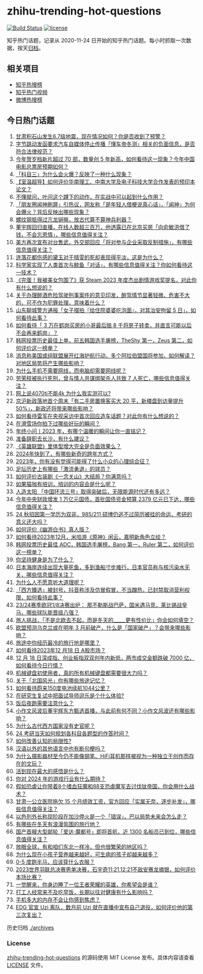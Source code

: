 # zhihu-trending-hot-questions

[![Build Status](https://github.com/justjavac/zhihu-trending-hot-questions/workflows/ci/badge.svg?branch=master)](https://github.com/justjavac/zhihu-trending-hot-questions/actions)
[![license](https://img.shields.io/github/license/justjavac/zhihu-trending-hot-questions)](https://github.com/justjavac/zhihu-trending-hot-questions/blob/master/LICENSE)

知乎热门话题，记录从 2020-11-24
日开始的知乎热门话题。每小时抓取一次数据，按天[归档](./archives)。

## 相关项目

- [知乎热搜榜](https://github.com/justjavac/zhihu-trending-top-search)
- [知乎热门视频](https://github.com/justjavac/zhihu-trending-hot-video)
- [微博热搜榜](https://github.com/justjavac/weibo-trending-hot-search)

## 今日热门话题

<!-- BEGIN -->
<!-- 最后更新时间 Tue Dec 19 2023 08:28:36 GMT+0800 (China Standard Time) -->

1. [甘肃积石山发生6.7级地震，现在情况如何？你是否收到了预警？](https://www.zhihu.com/question/635520307)
1. [字节跳动发函要求汽车自媒体停止传播「懂车帝冬测」相关的负面信息，是否符合法律规范？](https://www.zhihu.com/question/634534243)
1. [今年贺岁档新片超过 70 部，数量创 5 年新高，如何看待这一现象？今年中国电影总票房预期如何？](https://www.zhihu.com/question/635382346)
1. [「科目三」为什么会火爆？反映了一种什么现象？](https://www.zhihu.com/question/635424791)
1. [【室温超导】如何评价华南理工、中南大学及电子科技大学合作发表的预印本论文？](https://www.zhihu.com/question/635259000)
1. [不懂就问，叶问这个蹲下的动作，在实战中可以起到什么作用？](https://www.zhihu.com/question/635099367)
1. [「朋友圈闻神刷屏」引热议，网友称「是年轻人借梗说真心话」，「闻神」为何会爆火？背后反映出哪些现象？](https://www.zhihu.com/question/635426522)
1. [螺纹钢抵得过亢龙锏嘛，放古代算不算神兵利器？](https://www.zhihu.com/question/634785011)
1. [董宇辉回归直播，在线人数超三百万，他透露已在北京买房「向俞敏洪借了钱，不会忘恩情」，哪些信息值得关注？](https://www.zhihu.com/question/635502677)
1. [美方再次宣布对台售武，外交部回应「将对参与企业采取反制措施」，有哪些信息值得关注？](https://www.zhihu.com/question/635427446)
1. [连落花都伤感的黛玉对于晴雯的死却表现得平淡，这是为什么？](https://www.zhihu.com/question/357836935)
1. [科学家实现了人类首次与鲸鱼「对话」，有哪些信息值得关注？你如何看待这一技术？](https://www.zhihu.com/question/635444879)
1. [《完蛋！我被美女包围了》获 Steam 2023 年度杰出剧情游戏奖提名，对此你有什么想说的？](https://www.zhihu.com/question/635376989)
1. [关于办理醉酒危险驾驶刑事案件的意见印发，醉驾情节显著轻微、危害不大的，可不作为犯罪处理，意味着什么？](https://www.zhihu.com/question/635428633)
1. [山东聊城警方通报「女子摆拍『给住院婆婆吃泡面』，对其治安拘留 5 日」，如何看待此事？](https://www.zhihu.com/question/635395576)
1. [如何看待「 3 万在鹤岗买房的小哥最后赔 8 千将房子转卖，并直言可能以后不会再来鹤岗」？](https://www.zhihu.com/question/418289830)
1. [韩网投票历史最佳上单，前五韩国选手屠榜，TheShy 第一，Zeus 第二，如何评价这一榜单？](https://www.zhihu.com/question/635380510)
1. [消息称美国或组联盟展开红海护航行动，多个阿拉伯盟国将参加，如何解读？对地区局势将产生哪些影响？](https://www.zhihu.com/question/635422842)
1. [为什么手机不需要网线，而电脑却需要网线呢？](https://www.zhihu.com/question/633561811)
1. [劳荣枝被执行死刑，曾与情人共谋绑架杀人共致 7 人死亡，哪些信息值得关注？](https://www.zhihu.com/question/635392007)
1. [网上说4070ti不能4k 为什么我实测可以?](https://www.zhihu.com/question/635223590)
1. [京沪新政落地首个周末「有二手房置换客买大 20 平，新楼盘到访量提升 50%」，新政还将带来哪些影响？](https://www.zhihu.com/question/635378870)
1. [如何看待雷军在央视采访中首次回应造车话题？对此你有什么想说的？](https://www.zhihu.com/question/635387838)
1. [在滑雪场你拍下过哪些好玩的瞬间？](https://www.zhihu.com/question/631725187)
1. [年终小问丨2023 年，有哪个温暖的瞬间让你一直铭记？](https://www.zhihu.com/question/633760929)
1. [准备辞职去长沙，有什么建议？](https://www.zhihu.com/question/614506514)
1. [《英雄联盟》里体型增大完全是负面效果么？](https://www.zhihu.com/question/634612029)
1. [2024年快到了，有哪些新奇的跨年方式？](https://www.zhihu.com/question/635396137)
1. [2023年，你有没有觉得可能得了什么小众的心理综合征？](https://www.zhihu.com/question/635321804)
1. [足坛历史上有哪些「激流勇退」的球员？](https://www.zhihu.com/question/444106897)
1. [如何评价古装剧《一念关山》大结局？你满意吗？](https://www.zhihu.com/question/635457165)
1. [如果猫咖有培训，培训的内容会是什么呢？](https://www.zhihu.com/question/630401434)
1. [人造太阳 「中国环流三号」取得突破后，无限能源时代还有多远？](https://www.zhihu.com/question/632610949)
1. [今年中央财政增发 1 万亿元国债，首批国债资金预算 2379 亿元已下达，哪些信息值得关注？](https://www.zhihu.com/question/635380684)
1. [24 秋招因第一学历为双非，985/211 硕博仍逃不过简历被挂的命运，考研的意义还大吗？](https://www.zhihu.com/question/633750542)
1. [如何评价《幽游白书》真人版？](https://www.zhihu.com/question/634858142)
1. [如何看待2023年12月，米哈游《原神》闲云，嘉明新角色立绘？](https://www.zhihu.com/question/635445094)
1. [韩网投票历史最佳 ADC，韩国选手屠榜，Bang 第一，Ruler 第二，如何评价这一榜单？](https://www.zhihu.com/question/635380732)
1. [你坚持健身是为了什么？](https://www.zhihu.com/question/630861642)
1. [日本海岸连续出现大量死鱼，多到渔船寸步难行，日本官员称与核污染水无关，哪些信息值得关注？](https://www.zhihu.com/question/635366311)
1. [为什么人不愿意听大道理呢？](https://www.zhihu.com/question/634835709)
1. [「西方臻选」被封号，抖音称涉及仿冒假冒，不当蹭热，已封禁取消营利权限，如何看待此事？](https://www.zhihu.com/question/635415229)
1. [23/24赛季欧冠1/8决赛出炉： 那不勒斯战巴萨，国米遇马竞，莱比锡战皇马，哪些球队能晋级八强？](https://www.zhihu.com/question/635457538)
1. [旅人挑战，「不是北欧去不起，而是冬天的_____更有性价比」你会如何填空？](https://www.zhihu.com/question/634332697)
1. [欧盟预测乌克兰或在明年 3 月前破产，什么是「国家破产」？会带来哪些影响？](https://www.zhihu.com/question/635315720)
1. [旅途中你经历最冷的旅行地是哪里？](https://www.zhihu.com/question/634332699)
1. [如何看待2023年12 月18 日 A股市场？](https://www.zhihu.com/question/635369996)
1. [12 月 18 日深成指、创业板指双双创年内新低，两市成交金额跌破 7000 亿，如何看待今日行情？](https://www.zhihu.com/question/635373752)
1. [机械键盘初使用者，真的所有机械键盘都需要很大力吗？](https://www.zhihu.com/question/634303475)
1. [关于「北国风光」你有哪些旅途记忆？](https://www.zhihu.com/question/634332755)
1. [如何看待蔚来150度电池续航1044公里？](https://www.zhihu.com/question/635396366)
1. [在研究生复试中把面试导师逗乐是个什么体验?](https://www.zhihu.com/question/396341774)
1. [饭后夜跑需要注意什么？](https://www.zhihu.com/question/632415751)
1. [小作文风波后董宇辉东方甄选首播，与此前有何不同？小作文风波还有哪些影响？](https://www.zhihu.com/question/635474624)
1. [为什么古代西方国家没有史官呢？](https://www.zhihu.com/question/634337575)
1. [24 考研当天如何规划各科目各题型的作答时间？](https://www.zhihu.com/question/634447732)
1. [如何改善认知的局限性?](https://www.zhihu.com/question/627891653)
1. [汉语以外的其他语言中也有断句梗吗？](https://www.zhihu.com/question/633711160)
1. [为什么摄影器材至今仍不能像钢笔、HiFi耳机那样被视为一种独立于创作而存在的文玩？](https://www.zhihu.com/question/633826753)
1. [活到现在最大的感悟是什么？](https://www.zhihu.com/question/508809623)
1. [你对 2024 年的游戏行业有什么期待？](https://www.zhihu.com/question/632325488)
1. [假如恐虐让你带着8个嗜血狂魔和88支恐虐魔军去讨伐钛帝国，你会用什么战术？](https://www.zhihu.com/question/634506082)
1. [甘肃一公立医院拖欠 15 个月绩效工资，官方回应「实属无奈，逐步补发」，哪些信息值得关注？](https://www.zhihu.com/question/635308642)
1. [以色列外长称现阶段在加沙停火是一个「错误」，巴以局势未来会怎么走？](https://www.zhihu.com/question/635326632)
1. [有哪些在冬天有浪漫氛围的旅行地？](https://www.zhihu.com/question/634332731)
1. [国产首艘大型邮轮「爱达·魔都号」即将首航，近 1300 名船员已到位，哪些信息值得关注？](https://www.zhihu.com/question/635326342)
1. [放眼全球，有和咱们东北一样冷，但也很繁荣的地区吗？](https://www.zhihu.com/question/635129611)
1. [为什么现在小孩子营养越来越好，可生病的孩子却越来越多？](https://www.zhihu.com/question/634961881)
1. [0-5 度跑半马，应该穿什么衣服？](https://www.zhihu.com/question/634196392)
1. [2023世界羽联总决赛男单决赛，石宇奇11:21,12:21不敌安赛龙摘银，如何评价本场比赛？](https://www.zhihu.com/question/635336559)
1. [一觉醒来，你身边睡了一位王者荣耀的英雄，你希望会是谁？](https://www.zhihu.com/question/634647277)
1. [打工人经常来不及吃早饭，长期以往对健康有什么影响吗？](https://www.zhihu.com/question/629449115)
1. [手机多大的内存不会让你感到焦虑？](https://www.zhihu.com/question/634503775)
1. [EDG 官宣 Uzi 离队，数月前 Uzi 就在直播中宣布自己退役，如何评价他的第三次复出？](https://www.zhihu.com/question/635375653)

<!-- END -->

历史归档 [./archives](./archives)

### License

[zhihu-trending-hot-questions](https://github.com/justjavac/zhihu-trending-hot-questions)
的源码使用 MIT License 发布。具体内容请查看 [LICENSE](./LICENSE) 文件。
